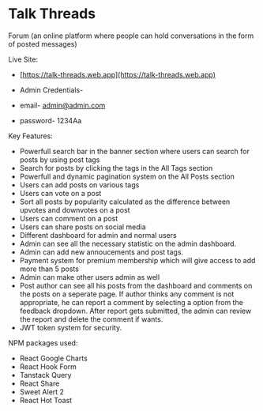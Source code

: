 # Talk Threads

Forum (an online platform where people can hold conversations
in the form of posted messages)

Live Site:

- [https://talk-threads.web.app](https://talk-threads.web.app)

- Admin Credentials-
- email- admin@admin.com
- password- 1234Aa

Key Features:

- Powerfull search bar in the banner section where users can search for posts by using post tags
- Search for posts by clicking the tags in the All Tags section
- Powerfull and dynamic pagination system on the All Posts section
- Users can add posts on various tags
- Users can vote on a post
- Sort all posts by popularity calculated as the difference between upvotes and downvotes on a post
- Users can comment on a post
- Users can share posts on social media
- Different dashboard for admin and normal users
- Admin can see all the necessary statistic on the admin dashboard.
- Admin can add new annoucements and post tags.
- Payment system for premium membership which will give access to add more than 5 posts
- Admin can make other users admin as well
- Post author can see all his posts from the dashboard and comments on the posts on a seperate page. If author thinks any comment is not appropriate, he can report a comment by selecting a option from the feedback dropdown. After report gets submitted, the admin can review the report and delete the comment if wants.
- JWT token system for security.

NPM packages used:

- React Google Charts
- React Hook Form
- Tanstack Query
- React Share
- Sweet Alert 2
- React Hot Toast
